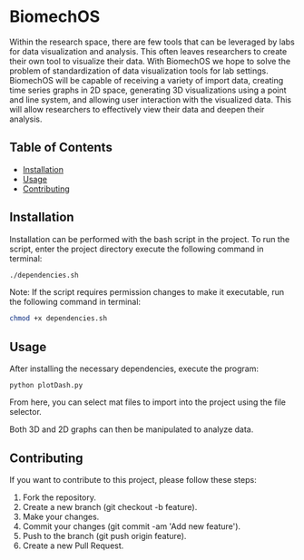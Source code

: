# BiomechOS

Within the research space, there are few tools that can be leveraged by labs for data visualization and analysis. This often leaves researchers to create their own tool to visualize their data. With BiomechOS we hope to solve the problem of standardization of data visualization tools for lab settings. BiomechOS will be capable of receiving a variety of import data, creating time series graphs in 2D space, generating 3D visualizations using a point and line system, and allowing user interaction with the visualized data. This will allow researchers to effectively view their data and deepen their analysis.

## Table of Contents

-   [Installation](#installation)
-   [Usage](#usage)
-   [Contributing](#contributing)

## Installation

Installation can be performed with the bash script in the project. To run the script, enter the project directory execute the following command in terminal:

```bash
./dependencies.sh
```

Note: If the script requires permission changes to make it executable, run the following command in terminal:

```bash
chmod +x dependencies.sh
```

## Usage

After installing the necessary dependencies, execute the program:

```
python plotDash.py
```

From here, you can select mat files to import into the project using the file selector.

Both 3D and 2D graphs can then be manipulated to analyze data.

## Contributing

If you want to contribute to this project, please follow these steps:

1. Fork the repository.
2. Create a new branch (git checkout -b feature).
3. Make your changes.
4. Commit your changes (git commit -am 'Add new feature').
5. Push to the branch (git push origin feature).
6. Create a new Pull Request.